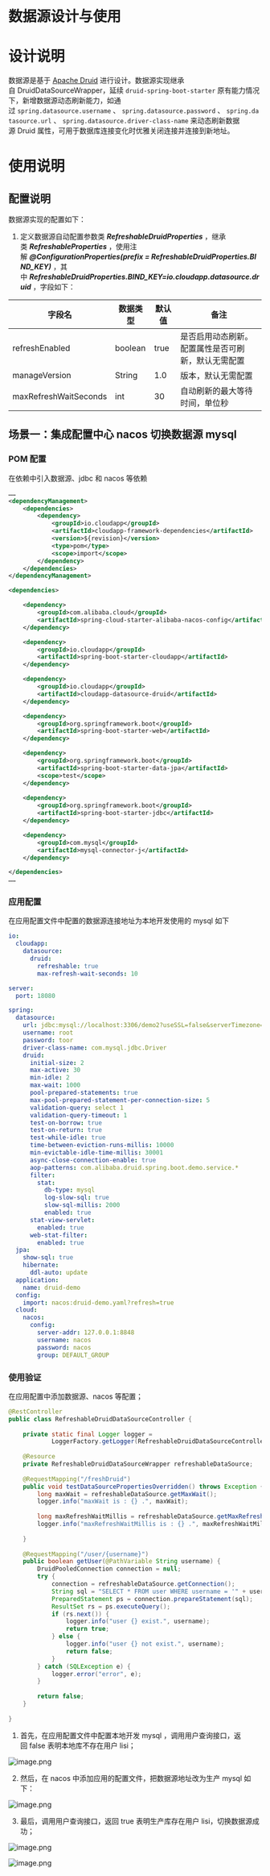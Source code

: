 # 数据源设计与使用


# 设计说明

数据源是基于 [Apache Druid](https://druid.apache.org/) 进行设计。数据源实现继承自 DruidDataSourceWrapper，延续 `druid-spring-boot-starter` 原有能力情况下，新增数据源动态刷新能力，如通过 `spring.datasource.username` 、 `spring.datasource.password` 、 `spring.datasource.url` 、 `spring.datasource.driver-class-name` 来动态刷新数据源 Druid 属性，可用于数据库连接变化时优雅关闭连接并连接到新地址。

# 使用说明

## 配置说明

数据源实现的配置如下：

1.  定义数据源自动配置参数类 _**RefreshableDruidProperties**_ ，继承类 _**RefreshableProperties**_ ，使用注解 _**@ConfigurationProperties(prefix = RefreshableDruidProperties.BIND\_KEY)**_ ，其中 _**RefreshableDruidProperties.BIND\_KEY=io.cloudapp.datasource.druid**_ ，字段如下：
    

|  **字段名**  |  **数据类型**  |  **默认值**  |  **备注**  |
| --- | --- | --- | --- |
|  refreshEnabled  |  boolean  |  true  |  是否启用动态刷新。配置属性是否可刷新，默认无需配置  |
|  manageVersion  |  String  |  1.0  |  版本，默认无需配置  |
|  maxRefreshWaitSeconds  |  int  |  30  |  自动刷新的最大等待时间，单位秒  |



## 场景一：集成配置中心 nacos 切换数据源 mysql

### POM 配置

在依赖中引入数据源、jdbc 和 nacos 等依赖

```xml
……
<dependencyManagement>
    <dependencies>
        <dependency>
            <groupId>io.cloudapp</groupId>
            <artifactId>cloudapp-framework-dependencies</artifactId>
            <version>${revision}</version>
            <type>pom</type>
            <scope>import</scope>
        </dependency>
    </dependencies>
</dependencyManagement>

<dependencies>

    <dependency>
        <groupId>com.alibaba.cloud</groupId>
        <artifactId>spring-cloud-starter-alibaba-nacos-config</artifactId>
    </dependency>

    <dependency>
        <groupId>io.cloudapp</groupId>
        <artifactId>spring-boot-starter-cloudapp</artifactId>
    </dependency>

    <dependency>
        <groupId>io.cloudapp</groupId>
        <artifactId>cloudapp-datasource-druid</artifactId>
    </dependency>

    <dependency>
        <groupId>org.springframework.boot</groupId>
        <artifactId>spring-boot-starter-web</artifactId>
    </dependency>

    <dependency>
        <groupId>org.springframework.boot</groupId>
        <artifactId>spring-boot-starter-data-jpa</artifactId>
        <scope>test</scope>
    </dependency>
    
    <dependency>
        <groupId>org.springframework.boot</groupId>
        <artifactId>spring-boot-starter-jdbc</artifactId>
    </dependency>

    <dependency>
        <groupId>com.mysql</groupId>
        <artifactId>mysql-connector-j</artifactId>
    </dependency>

</dependencies>
……
```

### 应用配置

在应用配置文件中配置的数据源连接地址为本地开发使用的 mysql 如下

```yaml
io:
  cloudapp:
    datasource:
      druid:
        refreshable: true
        max-refresh-wait-seconds: 10

server:
  port: 18080

spring:
  datasource:
    url: jdbc:mysql://localhost:3306/demo2?useSSL=false&serverTimezone=UTC;
    username: root
    password: toor
    driver-class-name: com.mysql.jdbc.Driver
    druid:
      initial-size: 2
      max-active: 30
      min-idle: 2
      max-wait: 1000
      pool-prepared-statements: true
      max-pool-prepared-statement-per-connection-size: 5
      validation-query: select 1
      validation-query-timeout: 1
      test-on-borrow: true
      test-on-return: true
      test-while-idle: true
      time-between-eviction-runs-millis: 10000
      min-evictable-idle-time-millis: 30001
      async-close-connection-enable: true
      aop-patterns: com.alibaba.druid.spring.boot.demo.service.*
      filter:
        stat:
          db-type: mysql
          log-slow-sql: true
          slow-sql-millis: 2000
          enabled: true
      stat-view-servlet:
        enabled: true
      web-stat-filter:
        enabled: true
  jpa:
    show-sql: true
    hibernate:
      ddl-auto: update
  application:
    name: druid-demo
  config:
    import: nacos:druid-demo.yaml?refresh=true
  cloud:
    nacos:
      config:
        server-addr: 127.0.0.1:8848
        username: nacos
        password: nacos
        group: DEFAULT_GROUP
```

### 使用验证

在应用配置中添加数据源、nacos 等配置；

```java
@RestController
public class RefreshableDruidDataSourceController {
    
    private static final Logger logger =
            LoggerFactory.getLogger(RefreshableDruidDataSourceController.class);
    
    @Resource
    private RefreshableDruidDataSourceWrapper refreshableDataSource;
    
    @RequestMapping("/freshDruid")
    public void testDataSourcePropertiesOverridden() throws Exception {
        long maxWait = refreshableDataSource.getMaxWait();
        logger.info("maxWait is : {} .", maxWait);
        
        long maxRefreshWaitMillis = refreshableDataSource.getMaxRefreshWaitMillis();
        logger.info("maxRefreshWaitMillis is : {} .", maxRefreshWaitMillis);
        
    }
    
    @RequestMapping("/user/{username}")
    public boolean getUser(@PathVariable String username) {
        DruidPooledConnection connection = null;
        try {
            connection = refreshableDataSource.getConnection();
            String sql = "SELECT * FROM user WHERE username = '" + username + "'";
            PreparedStatement ps = connection.prepareStatement(sql);
            ResultSet rs = ps.executeQuery();
            if (rs.next()) {
                logger.info("user {} exist.", username);
                return true;
            } else {
                logger.info("user {} not exist.", username);
                return false;
            }
        } catch (SQLException e) {
            logger.error("error", e);
        }
    
        return false;
    }
    
}
```

1.  首先，在应用配置文件中配置本地开发 mysql ，调用用户查询接口，返回 false 表明本地库不存在用户 lisi；
    

![image.png](assets/druid-1.png)

2.  然后，在 nacos 中添加应用的配置文件，把数据源地址改为生产 mysql 如下：
    

![image.png](assets/druid-2.png)

3.  最后，调用用户查询接口，返回 true 表明生产库存在用户 lisi，切换数据源成功；
    
![image.png](assets/druid-3.png)

![image.png](assets/druid-4.png)